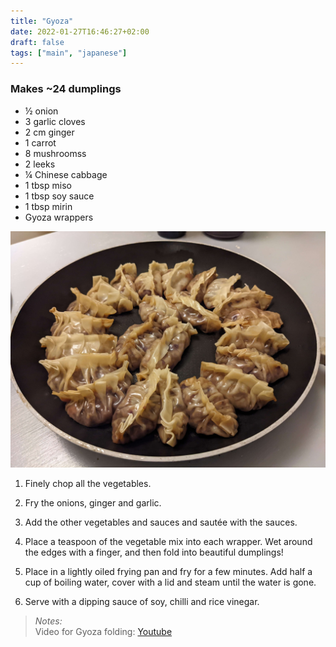 ```yaml
---
title: "Gyoza"
date: 2022-01-27T16:46:27+02:00
draft: false
tags: ["main", "japanese"]
---
```


### Makes ~24 dumplings

- ½ onion
- 3 garlic cloves
- 2 cm ginger
- 1 carrot
- 8 mushroomss
- 2 leeks
- ¼ Chinese cabbage
- 1 tbsp miso
- 1 tbsp soy sauce
- 1 tbsp mirin
- Gyoza wrappers

![Gyoza Dumplings](../gyoza.jpg)

1. Finely chop all the vegetables.

2. Fry the onions, ginger and garlic.

3. Add the other vegetables and sauces and sautée with the sauces.

4. Place a teaspoon of the vegetable mix into each wrapper. Wet around the edges with a finger, and then fold into beautiful dumplings!

5. Place in a lightly oiled frying pan and fry for a few minutes. Add half a cup of boiling water, cover with a lid and steam until the water is gone.

6. Serve with a dipping sauce of soy, chilli and rice vinegar.

> *Notes:* \
Video for Gyoza folding: [Youtube](https://www.youtube.com/watch?v=9uzGezdkuso)
